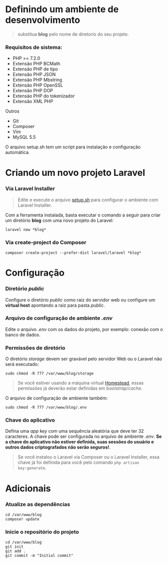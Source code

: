 # Definindo um ambiente de desenvolvimento

> substitua **blog** pelo nome de diretorio do seu projeto.

### Requisitos de sistema:

- PHP >= 7.2.0
- Extensão PHP BCMath
- Extensão PHP de tipo
- Extensão PHP JSON
- Extensão PHP Mbstring
- Extensão PHP OpenSSL
- Extensão PHP DOP
- Extensão PHP do tokenizador
- Extensão XML PHP

Outros

- Git
- Composer
- Vim
- MySQL 5.5

O arquivo setup.sh tem um script para instalação e configuração automática.

Criando um novo projeto Laravel
===============================

### Via Laravel Installer

> Edite e execute o arquivo [setup.sh](../setup.sh) para configurar o ambiente com Laravel Installer.

Com a ferramenta instalada, basta executar o comando a seguir para criar um diretório **blog** com uma novo projeto do Laravel:

```laravel new *blog*```

### Via create-project do Composer

```composer create-project --prefer-dist laravel/laravel *blog*```

Configuração
============

### Diretório *public*

Configure o diretório *public* como raiz do servidor web ou configure um **virtual host** apontando a raiz para pasta *public*.

### Arquivo de configuração de ambiente *.env*

Edite o arquivo *.env* com os dados do projeto, por exemplo: conexão com o banco de dados.

### Permissões de diretório

O diretório *storage* devem ser gravável ​​pelo servidor Web ou o Laravel não será executado:

```sudo chmod -R 777 /var/www/blog/storage```

> Se você estiver usando a máquina virtual [Homestead](https://laravel.com/docs/6.x/homestead), essas permissões já deverão estar definidas em *bootstrap/cache*.

O arquivo de configuração de ambiente também:

```sudo chmod -R 777 /var/www/blog/.env```

### Chave do aplicativo

Defina uma *app key* com uma sequência aleatória que deve ter 32 caracteres. A chave pode ser configurada no arquivo de ambiente *.env*. **Se a chave do aplicativo não estiver definida, suas sessões do usuário e outros dados criptografados não serão seguros!**.

> Se você instalou o Laravel via Composer ou o Laravel Installer, essa chave já foi definida para você pelo comando ```php artisan key:generate```.

Adicionais
==========

### Atualize as dependências

```
cd /var/www/blog
composer update
```

### Inicie o repositório do projeto

```
cd /var/www/blog
git init
git add .
git commit -m "Initial commit"
```